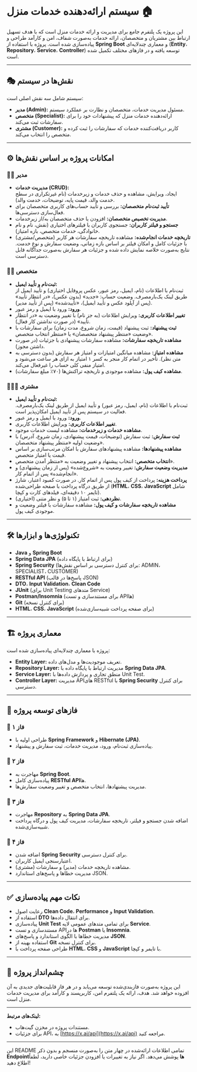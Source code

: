 

# سیستم ارائه‌دهنده خدمات منزل 🏠

این پروژه یک پلتفرم جامع برای مدیریت و ارائه خدمات منزل است که با هدف تسهیل ارتباط بین مشتریان و متخصصان، ارائه خدمات به‌صورت شفاف، امن و کارآمد طراحی و پیاده‌سازی شده است. پروژه با استفاده از **Spring Boot** و معماری چندلایه‌ای (**Entity**، **Repository**، **Service**، **Controller**) توسعه یافته و در فازهای مختلف تکمیل شده است.

---

## 🎭 نقش‌ها در سیستم

سیستم شامل سه نقش اصلی است:
- **مدیر (Admin):** مسئول مدیریت خدمات، متخصصان و نظارت بر عملکرد سیستم.
- **متخصص (Specialist):** ارائه‌دهنده خدمات منزل که پیشنهادات خود را برای سفارشات ثبت می‌کند.
- **مشتری (Customer):** کاربر دریافت‌کننده خدمات که سفارشات را ثبت کرده و متخصص را انتخاب می‌کند.

---

## ⚙️ امکانات پروژه بر اساس نقش‌ها

### 👨‍💼 مدیر
- **مدیریت خدمات (CRUD):**  
  ایجاد، ویرایش، مشاهده و حذف خدمات و زیرخدمات (نام غیرتکراری در سطح خدمت والد، قیمت پایه، توضیحات، خدمت والد).  
- **تأیید ثبت‌نام متخصصان:** بررسی و تأیید حساب‌های کاربری متخصصان برای فعال‌سازی دسترسی‌ها.  
- **مدیریت تخصیص متخصصان:** افزودن یا حذف متخصصان به/از زیرخدمات.  
- **جستجو و فیلتر کاربران:** جستجوی کاربران با فیلترهای اختیاری (نقش، نام و نام خانوادگی، خدمات متخصص، بازه امتیاز).  
- **تاریخچه خدمات انجام‌شده:** مشاهده تاریخچه سفارشات هر کاربر (متخصص/مشتری) با جزئیات کامل و امکان فیلتر بر اساس بازه زمانی، وضعیت سفارش و نوع خدمت. نتایج به‌صورت خلاصه نمایش داده شده و جزئیات هر سفارش به‌صورت جداگانه قابل دسترسی است.

### 👨‍🔧 متخصص
- **ثبت‌نام و تأیید ایمیل:**  
  ثبت‌نام با اطلاعات (نام، ایمیل، رمز عبور، عکس پروفایل اختیاری) و تأیید ایمیل از طریق لینک یک‌بارمصرف. وضعیت حساب: «جدید» (بدون عکس)، «در انتظار تأیید» (پس از آپلود عکس و تأیید ایمیل)، «تأییدشده» (پس از تأیید مدیر).  
- **ورود:** ورود با ایمیل و رمز عبور.  
- **تغییر اطلاعات کاربری:** ویرایش اطلاعات (به جز نام) با تغییر وضعیت به «در انتظار تأیید» (در صورت نداشتن کار فعال).  
- **ثبت پیشنهاد:** ثبت پیشنهاد (قیمت، زمان شروع، مدت زمان) برای سفارشات با وضعیت «منتظر پیشنهاد متخصصان» یا «منتظر انتخاب متخصص».  
- **مشاهده تاریخچه سفارشات:** مشاهده سفارشات پیشنهادی با جزئیات (در صورت داشتن مجوز).  
- **مشاهده امتیاز:** مشاهده میانگین امتیازات و امتیاز هر سفارش (بدون دسترسی به متن نظر). تأخیر در اتمام کار منجر به کسر ۱ امتیاز به ازای هر ساعت می‌شود و امتیاز منفی کلی حساب را غیرفعال می‌کند.  
- **مشاهده کیف پول:** مشاهده موجودی و تاریخچه تراکنش‌ها (۷۰٪ مبلغ سفارشات).  

### 👨‍👩‍👧 مشتری
- **ثبت‌نام و تأیید ایمیل:**  
  ثبت‌نام با اطلاعات (نام، ایمیل، رمز عبور) و تأیید ایمیل از طریق لینک یک‌بارمصرف. فعالیت در سیستم پس از تأیید ایمیل امکان‌پذیر است.  
- **ورود:** ورود با ایمیل و رمز عبور.  
- **تغییر اطلاعات کاربری:** ویرایش اطلاعات کاربری.  
- **مشاهده خدمات و زیرخدمات:** مشاهده لیست خدمات موجود.  
- **ثبت سفارش:** ثبت سفارش (توضیحات، قیمت پیشنهادی، زمان شروع، آدرس) با وضعیت اولیه «منتظر پیشنهاد متخصصان».  
- **مشاهده پیشنهادها:** مشاهده پیشنهادهای سفارش با امکان مرتب‌سازی بر اساس قیمت یا امتیاز متخصص.  
- **انتخاب متخصص:** انتخاب پیشنهاد و تغییر وضعیت به «منتظر آمدن متخصص».  
- **مدیریت وضعیت سفارش:** تغییر وضعیت به «شروع‌شده» (پس از زمان پیشنهادی) و «انجام‌شده» پس از اتمام کار.  
- **پرداخت هزینه:** پرداخت از کیف پول پس از اتمام کار. در صورت کمبود اعتبار، شارژ از طریق درگاه پرداخت با صفحه طراحی‌شده (**HTML**، **CSS**، **JavaScript** شامل تایمر ۱۰ دقیقه‌ای، فیلدهای کارت و کپچا).  
- **نظردهی:** ثبت امتیاز (۱ تا ۵) و نظر متنی (اختیاری).  
- **مشاهده تاریخچه سفارشات و کیف پول:** مشاهده سفارشات با فیلتر وضعیت و موجودی کیف پول.

---

## 🛠️ تکنولوژی‌ها و ابزارها
- **Java** و **Spring Boot**  
- **Spring Data JPA** (برای ارتباط با پایگاه داده)  
- **Spring Security** (برای کنترل دسترسی بر اساس نقش‌ها: ADMIN، SPECIALIST، CUSTOMER)  
- **RESTful API** (پاسخ‌ها در قالب JSON)  
- **DTO**، **Input Validation**، **Clean Code**  
- **JUnit** (برای Unit Testing متدهای Service)  
- **Postman/Insomnia** (برای مستندسازی و تست APIها)  
- **Git** (برای کنترل نسخه)  
- **HTML**، **CSS**، **JavaScript** (برای صفحه پرداخت شبیه‌سازی‌شده)

---

## 🏗️ معماری پروژه
پروژه با معماری چندلایه‌ای پیاده‌سازی شده است:
- **Entity Layer:** تعریف موجودیت‌ها و مدل‌های داده.  
- **Repository Layer:** مدیریت ارتباط با پایگاه داده با **Spring Data JPA**.  
- **Service Layer:** منطق تجاری و پردازش داده‌ها با Unit Test.  
- **Controller Layer:** مدیریت APIهای RESTful با **Spring Security** برای کنترل دسترسی.

---

## 🚀 فازهای توسعه پروژه
### 🔹 فاز ۱
- طراحی اولیه با **Spring Framework** و **Hibernate (JPA)**.  
- پیاده‌سازی ثبت‌نام، ورود، مدیریت خدمات، ثبت سفارش و پیشنهاد.

### 🔹 فاز ۲
- مهاجرت به **Spring Boot**.  
- پیاده‌سازی کامل **RESTful API**ها.  
- مدیریت پیشنهادها، انتخاب متخصص و تغییر وضعیت سفارش‌ها.

### 🔹 فاز ۳
- مهاجرت **Repository** به **Spring Data JPA**.  
- اضافه شدن جستجو و فیلتر، تاریخچه سفارشات، مدیریت کیف پول و درگاه پرداخت شبیه‌سازی‌شده.

### 🔹 فاز ۴
- اضافه شدن **Spring Security** برای کنترل دسترسی.  
- اعتبارسنجی ایمیل کاربران.  
- مشاهده تاریخچه خدمات (مدیر) و سفارشات (مشتری).  
- مدیریت خطاها و پاسخ‌های استاندارد JSON.

---

## ✅ نکات مهم پیاده‌سازی
- رعایت اصول **Clean Code**، **Performance** و **Input Validation**.  
- استفاده از **DTO** برای انتقال داده‌ها.  
- پیاده‌سازی **Unit Test** برای تمامی متدهای عمومی لایه **Service**.  
- مستندسازی و تست APIها در **Postman** یا **Insomnia**.  
- مدیریت خطاها با الگوی استاندارد و پاسخ‌های **JSON**.  
- استفاده بهینه از **Git** برای کنترل نسخه.  
- طراحی صفحه پرداخت با **HTML**، **CSS** و **JavaScript** با تایمر و کپچا.

---

## 📌 چشم‌انداز پروژه
این پروژه به‌صورت فازبندی‌شده توسعه می‌یابد و در هر فاز قابلیت‌های جدیدی به آن افزوده خواهد شد. هدف، ارائه یک پلتفرم امن، کاربرپسند و کارآمد برای مدیریت خدمات منزل است.

---

**لینک‌های مرتبط:**  
- مستندات پروژه در مخزن گیت‌هاب.  
- برای جزئیات API، به [https://x.ai/api](https://x.ai/api) مراجعه کنید.

---

این README تمامی اطلاعات ارائه‌شده در چهار متن را به‌صورت منسجم و بدون ذکر **Endpointها** پوشش می‌دهد. اگر نیاز به تغییرات یا افزودن جزئیات خاصی دارید، لطفاً اطلاع دهید!
